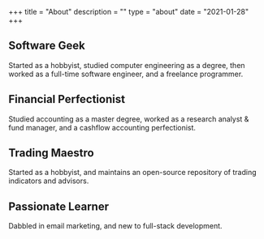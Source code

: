 +++
title = "About"
description = ""
type = "about"
date = "2021-01-28"
+++

## Software Geek
Started as a hobbyist, studied computer engineering as a degree, then worked as a full-time software engineer, and a freelance programmer.

## Financial Perfectionist
Studied accounting as a master degree, worked as a research analyst & fund manager, and a cashflow accounting perfectionist.

## Trading Maestro
Started as a hobbyist, and maintains an open-source repository of trading indicators and advisors.

## Passionate Learner
Dabbled in email marketing, and new to full-stack development.
